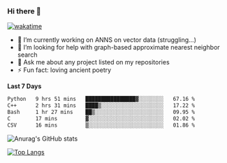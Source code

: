 ### Hi there 👋

[![wakatime](https://wakatime.com/badge/user/8906da98-c623-4aff-ac00-99cb42e09b38.svg)](https://wakatime.com/@8906da98-c623-4aff-ac00-99cb42e09b38)

- 🔭 I’m currently working on ANNS on vector data (struggling...)
- 🤔 I’m looking for help with graph-based approximate nearest neighbor search
- 💬 Ask me about any project listed on my repositories
- ⚡ Fun fact: loving ancient poetry


**Last 7 Days**
<!--START_SECTION:waka-->

```txt
Python   9 hrs 51 mins   ████████████████▓░░░░░░░░   67.16 %
C++      2 hrs 31 mins   ████▒░░░░░░░░░░░░░░░░░░░░   17.22 %
Bash     1 hr 27 mins    ██▒░░░░░░░░░░░░░░░░░░░░░░   09.95 %
C        17 mins         ▓░░░░░░░░░░░░░░░░░░░░░░░░   02.02 %
CSV      16 mins         ▒░░░░░░░░░░░░░░░░░░░░░░░░   01.86 %
```

<!--END_SECTION:waka-->

![Anurag's GitHub stats](https://github-readme-stats.vercel.app/api?username=matchyc&count_private=true&show_icons=true&theme=vue)

[![Top Langs](https://github-readme-stats.vercel.app/api/top-langs/?username=matchyc&langs_count=4&&hide=perl,raku,html,javascript,shell,roff,prolog)](https://github.com/anuraghazra/github-readme-stats)
